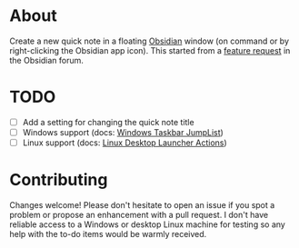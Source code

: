 # About

Create a new quick note in a floating [Obsidian](https://obsidian.md) window (on command or by right-clicking the Obsidian app icon). This started from a [feature request](https://forum.obsidian.md/t/create-new-note-from-right-clicking-app-icon/63210) in the Obsidian forum.

# TODO
- [ ] Add a setting for changing the quick note title
- [ ] Windows support (docs: [Windows Taskbar JumpList](https://www.electronjs.org/docs/latest/tutorial/windows-taskbar))
- [ ] Linux support (docs: [Linux Desktop Launcher Actions](https://www.electronjs.org/docs/latest/tutorial/linux-desktop-actions))

# Contributing

Changes welcome! Please don't hesitate to open an issue if you spot a problem or propose an enhancement with a pull request. I don't have reliable access to a Windows or desktop Linux machine for testing so any help with the to-do items would be warmly received.